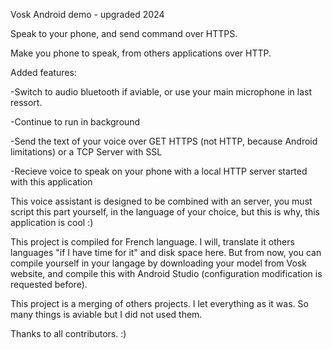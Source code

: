 Vosk Android demo - upgraded 2024

Speak to your phone, and send command over HTTPS.

Make you phone to speak, from others applications over HTTP.

Added features:

-Switch to audio bluetooth if aviable, or use your main microphone in last ressort.

-Continue to run in background

-Send the text of your voice over GET HTTPS (not HTTP, because Android limitations) or a TCP Server with SSL

-Recieve voice to speak on your phone with a local HTTP server started with this application

This voice assistant is designed to be combined with an server, you must script this part yourself, in the language of your choice, but this is why, this application is cool :) 

This project is compiled for French language. I will, translate it others languages "if I have time for it" and disk space here. 
But from now, you can compile yourself in your langage by downloading your model from Vosk website, and compile this with Android Studio (configuration modification is requested before).

This project is a merging of others projects. I let everything as it was. So many things is aviable but I did not used them.

Thanks to all contributors. :)
